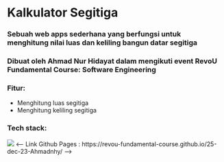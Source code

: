 # Kalkulator Segitiga
<h3>Sebuah web apps sederhana yang berfungsi untuk menghitung nilai luas dan keliling bangun datar segitiga</h3>
<h3>Dibuat oleh Ahmad Nur Hidayat dalam mengikuti event RevoU Fundamental Course: Software Engineering</h3>
<h3>Fitur:</h3>
<ul>
  <li>Menghitung luas segitiga</li>
  <li>Menghitung keliling segitiga</li>
</ul>
<h3>Tech stack:</h3>
<img src="https://skillicons.dev/icons?i=html,css,js">
<--
Link Github Pages :
https://revou-fundamental-course.github.io/25-dec-23-Ahmadnhy/
-->
